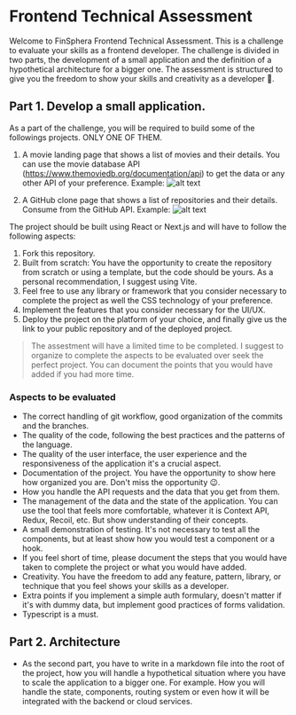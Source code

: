 # Frontend Technical Assessment
Welcome to FinSphera Frontend Technical Assessment. This is a challenge to evaluate your skills as a frontend developer. The challenge is divided in two parts, the development of a small application and the definition of a hypothetical architecture for a bigger one. The assessment is structured to give you the freedom to show your skills and creativity as a developer 🧠.

## Part 1. Develop a small application.
 As a part of the challenge, you will be required to build some of the followings projects. ONLY ONE OF THEM.
1. A movie landing page that shows a list of movies and their details. You can use the movie database API (https://www.themoviedb.org/documentation/api) to get the data or any other API of your preference.
Example:
![alt text](image.png)

2. A GitHub clone page that shows a list of repositories and their details. Consume from the GitHub API.
Example:
![alt text](image-1.png)

The project should be built using React or Next.js and will have to follow the following aspects:
1. Fork this repository.
2. Built from scratch: You have the opportunity to create the repository from scratch or using a template, but the code should be yours. As a personal recommendation, I suggest using Vite.
3. Feel free to use any library or framework that you consider necessary to complete the project as well the CSS technology of your preference.
4. Implement the features that you consider necessary for the UI/UX.
5. Deploy the project on the platform of your choice, and finally give us the link to your public repository and of the deployed project.

> The assestment will have a limited time to be completed. I suggest to organize to complete the aspects to be evaluated over seek the perfect project. You can document the points that you would have added if you had more time.

### Aspects to be evaluated
* The correct handling of git workflow, good organization of the commits and the branches.
* The quality of the code, following the best practices and the patterns of the language.
* The quality of the user interface, the user experience and the responsiveness of the application it's a crucial aspect.
* Documentation of the project. You have the opportunity to show here how organized you are. Don't miss the opportunity 😉.
* How you handle the API requests and the data that you get from them.
* The management of the data and the state of the application. You can use the tool that feels more comfortable, whatever it is Context API, Redux, Recoil, etc. But show understanding of their concepts.
* A small demonstration of testing. It's not necessary to test all the components, but at least show how you would test a component or a hook.
* If you feel short of time, please document the steps that you would have taken to complete the project or what you would have added.
* Creativity. You have the freedom to add any feature, pattern, library, or technique that you feel shows your skills as a developer.
* Extra points if you implement a simple auth formulary, doesn't matter if it's with dummy data, but implement good practices of forms validation.
* Typescript is a must.

## Part 2. Architecture
* As the second part, you have to write in a markdown file into the root of the project, how you will handle a hypothetical situation where you have to scale the application to a bigger one. For example. How you will handle the state, components, routing system or even how it will be integrated with the backend or cloud services.